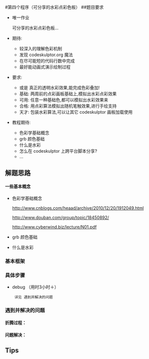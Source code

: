 #第四个程序（可分享的水彩点彩色板）
##题目要求 
* 唯一作业

  可分享的水彩点彩色板...

* 期待:
    * 较深入的理解色彩机制
    * 发现 codeskulptor.org 魔法
    * 在尽可能短的代码行数中完成
    * 最好能动画式演示绘制过程
* 要求:
    * 或是 真正的透明水彩效果,能完成色彩叠加!
    * 基础: 两周前的点彩画板基础上,模拟出水彩点彩效果
    * 可用: 任意一种基础色,都可以模拟出水彩效果来
    * 合格: 用点彩算法模拟出随机笔触效果,进行手绘支持
    * 天才: 包装水彩算法,可以让其它 codeskulptor 画板加载使用
* 教程期待:
    * 色彩学基础概念
    * grb 颜色基础
    * 什么是水彩
    * 怎么在 codeskulptor 上跨平台脚本分享?
    * ...

## 解题思路
#### 一些基本概念
* 色彩学基础概念

  http://www.cnblogs.com/heaad/archive/2010/12/20/1912049.html

  http://www.douban.com/group/topic/18450892/

  http://www.cyberwind.biz/lecture/N01.pdf
  
* grb 颜色基础


* 什么是水彩  

### 基本框架

### 具体步骤




* debug （用时3小时＋）

       详见 遇到并解决的问题

### 遇到并解决的问题
#### 折腾过程：

#### 问题解决：



## Tips
